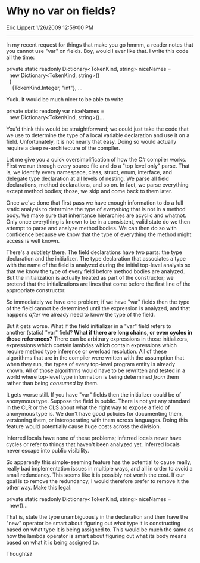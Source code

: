 <div id="page">

# Why no var on fields?

[Eric Lippert](https://social.msdn.microsoft.com/profile/Eric%20Lippert) 1/26/2009 12:59:00 PM

-----

<div id="content">

<div class="mine">

In my recent request for things that make you go hmmm, a reader notes that you cannot use "var" on fields. Boy, would I ever like that. I write this code all the time:

<span class="code"> </span>

private static readonly Dictionary\<TokenKind, string\> niceNames =  
  new Dictionary\<TokenKind, string\>()  
  {  
    {TokenKind.Integer, "int"}, ...

Yuck. It would be much nicer to be able to write

<span class="code"> </span>

private static readonly var niceNames =  
  new Dictionary\<TokenKind, string\>()...

You'd think this would be straightforward; we could just take the code that we use to determine the type of a local variable declaration and use it on a field. Unfortunately, it is not nearly that easy. Doing so would actually require a deep re-architecture of the compiler.

Let me give you a quick oversimplification of how the C\# compiler works. First we run through every source file and do a "top level only" parse. That is, we identify every namespace, class, struct, enum, interface, and delegate type declaration at all levels of nesting. We parse all field declarations, method declarations, and so on. In fact, we parse everything except method bodies; those, we skip and come back to them later.

Once we've done that first pass we have enough information to do a full static analysis to determine the type of *everything* that is not in a method body. We make sure that inheritance hierarchies are acyclic and whatnot. Only once everything is known to be in a consistent, valid state do we then attempt to parse and analyze method bodies. We can then do so with confidence because we know that the type of everything the method might access is well known.

There's a subtlety there. The field declarations have two parts: the type declaration and the initializer. The type declaration that associates a type with the name of the field is analyzed during the initial top-level analysis so that we know the type of every field before method bodies are analyzed. But the initialization is actually treated as part of the constructor; we pretend that the initializations are lines that come before the first line of the appropriate constructor.

So immediately we have one problem; if we have "var" fields then the type of the field cannot be determined until the expression is analyzed, and that happens *after* we already need to know the type of the field.

But it gets worse. What if the field initializer in a "var" field refers to another (static) "var" field? **What if there are long chains, or even cycles in those references?** There can be arbitrary expressions in those initializers, expressions which contain lambdas which contain expressions which require method type inference or overload resolution. All of these algorithms that are in the compiler were written with the assumption that when they run, the types of every top-level program entity is already known. All of those algorithms would have to be rewritten and tested in a world where top-level type information is being determined *from* them rather than being *consumed* by them.

It gets worse still. If you have "var" fields then the initializer could be of anonymous type. Suppose the field is public. There is not yet any standard in the CLR or the CLS about what the right way to expose a field of anonymous type is. We don't have good policies for documenting them, versioning them, or interoperating with them across languages. Doing this feature would potentially cause huge costs across the division.

Inferred locals have none of these problems; inferred locals never have cycles or refer to things that haven't been analyzed yet. Inferred locals never escape into public visibility.

So apparently this simple-seeming feature has the potential to cause really, really bad implementation issues in multiple ways, and all in order to avoid a small redundancy. This seems like it is possibly not worth the cost. If our goal is to remove the redundancy, I would therefore prefer to remove it the other way. Make this legal:

<span class="code">private static readonly Dictionary\<TokenKind, string\> niceNames =  
  new()... </span>

That is, state the type unambiguously in the declaration and then have the "new" operator be smart about figuring out what type it is constructing based on what type it is being assigned to. This would be much the same as how the lambda operator is smart about figuring out what its body means based on what it is being assigned to.

Thoughts?

</div>

</div>

</div>


